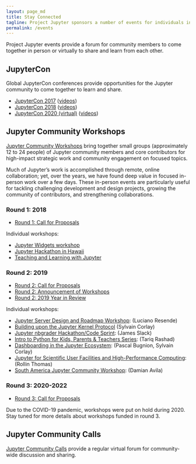 ```yaml
---
layout: page_md
title: Stay Connected
tagline: Project Jupyter sponsors a number of events for individuals interested in using and contributing to the project.
permalink: /events
---
```


Project Jupyter events provide a forum for community members to come together in person or virtually to share and learn from each other.

## JupyterCon

Global JupyterCon conferences provide opportunities for the Jupyter community to come together to learn and share.

* [JupyterCon 2017](https://conferences.oreilly.com/jupyter/jup-ny-2017.html) ([videos](https://www.youtube.com/playlist?list=PL055Epbe6d5aP6Ru42r7hk68GTSaclYgi))
* [JupyterCon 2018](https://conferences.oreilly.com/jupyter/jup-ny.html) ([videos](https://www.youtube.com/playlist?list=PL055Epbe6d5b572IRmYAHkUgcq3y6K3Ae))
* [JupyterCon 2020 (virtual)](https://jupytercon.com/) ([videos](https://www.youtube.com/c/JupyterCon/videos))


## Jupyter Community Workshops

[Jupyter Community Workshops](https://blog.jupyter.org/jupyter-community-workshops-cbd34ac82549) bring together small groups (approximately 12 to 24 people) of Jupyter community members and core contributors for high-impact strategic work and community engagement on focused topics.

Much of Jupyter’s work is accomplished through remote, online collaboration; yet, over the years, we have found deep value in focused in-person work over a few days. These in-person events are particularly useful for tackling challenging development and design projects, growing the community of contributors, and strengthening collaborations.

### Round 1: 2018

- [Round 1: Call for Proposals](https://blog.jupyter.org/jupyter-community-workshops-cbd34ac82549)

Individual workshops:
- [Jupyter Widgets workshop](https://blog.jupyter.org/jupyter-community-workshops-cbd34ac82549)
- [Jupyter Hackathon in Hawaii](https://blog.jupyter.org/jupyter-hackathon-series-in-hawaii-97b3d1fbce68)
- [Teaching and Learning with Jupyter](https://blog.jupyter.org/teaching-and-learning-with-jupyter-c1d965f7b93a)


### Round 2: 2019

- [Round 2: Call for Proposals](https://blog.jupyter.org/jupyter-community-workshops-call-for-proposals-26a8417e5b6a)
- [Round 2: Announcement of Workshops](https://blog.jupyter.org/jupyter-community-workshops-a7f1dca1735e)
- [Round 2: 2019 Year in Review](https://blog.jupyter.org/jupyter-community-workshops-2019-year-in-review-8876336924e4)

Individual workshops:
- [Jupyter Server Design and Roadmap Workshop](https://blog.jupyter.org/jupyter-community-workshop-jupyter-server-design-and-roadmap-workshop-6e6760cc5098): (Luciano Resende)
- [Building upon the Jupyter Kernel Protocol](https://blog.jupyter.org/field-report-on-the-kernel-community-workshop-a4ad73a1a718) (Sylvain Corlay)
- [Jupyter nbgrader Hackathon/Code Sprint](https://blog.jupyter.org/https-blog-jupyter-org-university-of-edinburgh-jupyter-community-nbgrader-hackathon-2eff14df298a): (James Slack)
- [Intro to Python for Kids, Parents & Teachers Series](https://datasciencecornwall.blogspot.com/2019/06/python-data-science-for-kids-taster.html): (Tariq Rashad)
- [Dashboarding in the Jupyter Ecosystem](https://blog.jupyter.org/report-on-the-jupyter-community-workshop-on-dashboarding-14f8ad9f3c0): (Pascal Bugnion, Sylvain Corlay)
- [Jupyter for Scientific User Facilities and High-Performance Computing](https://blog.jupyter.org/jupyter-for-science-user-facilities-and-high-performance-computing-de178106872): (Rollin Thomas)
- [South America Jupyter Community Workshop](https://blog.jupyter.org/south-america-jupyter-community-workshop-4edc51c7a6ce): (Damian Avila)

### Round 3: 2020-2022

- [Round 3: Call for Proposals](https://blog.jupyter.org/jupyter-community-workshops-call-for-proposals-for-jan-aug-2020-710f687e30f4)

Due to the COVID-19 pandemic, workshops were put on hold during 2020. Stay tuned for more details about workshops funded in round 3.

<!--
## Jupyter Subproject Sprints

A number of Jupyter subprojects have hosted in-person sprints open to the public to push forward on development priorities.

## JupyterDays

A number of smaller, locally-organized single-day Jupyter Days events have been hosted. For example, [here's a post announcing Jupyter Days in Atlanta](https://blog.jupyter.org/announcing-jupyter-day-atlanta-spring-2018-d68ebee2c6cb)

-->

## Jupyter Community Calls

[Jupyter Community Calls](https://jupyter.readthedocs.io/en/latest/community/content-community.html#jupyter-wide-meetings) provide a regular virtual forum for community-wide discussion and sharing.

<!--
## Calendar

Jupyter Community meetings are listed in the [Project Jupyter Calendar](https://jupyter.readthedocs.io/en/latest/community/content-community.html#jupyter-community-meetings)
-->